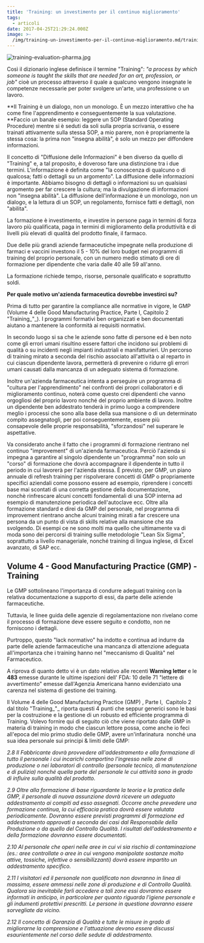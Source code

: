 ```yaml
---
title: 'Training: un investimento per il continuo miglioramento'
tags:
  - articoli
date: 2017-04-25T21:29:24.000Z
image: >-
  /img/training-un-investimento-per-il-continuo-miglioramento.md/training-evaluation-pharma.jpg
---
```

![training-evaluation-pharma.jpg](/img/training-un-investimento-per-il-continuo-miglioramento.md/training-evaluation-pharma.jpg)

Così il dizionario inglese definisce il termine "Training": _"a process by which someone is taught the skills that are needed for an art, profession, or job"_ cioè un processo attraverso il quale a qualcuno vengono insegnate le competenze necessarie per poter svolgere un'arte, una professione o un lavoro.

**Il Training è un dialogo, non un monologo. È un mezzo interattivo che ha come fine l'apprendimento e conseguentemente la sua valutazione. **Faccio un banale esempio: leggere un SOP (Standard Operating Procedure) mentre si è seduti da soli sulla propria scrivania, o essere trainati attivamente sulla stessa SOP, a mio parere, non è propriamente la stessa cosa: la prima non "insegna abilità", è solo un mezzo per diffondere informazioni.

Il concetto di "Diffusione delle Informazioni" è ben diverso da quello di "Training" e, a tal proposito, è doveroso fare una distinzione tra i due termini. L'informazione è definita come "la conoscenza di qualcuno o di qualcosa; fatti o dettagli su un argomento". La diffusione delle informazioni è importante. Abbiamo bisogno di dettagli o informazioni su un qualsiasi argomento per far crescere la cultura; ma la divulgazione di informazioni non "insegna abilità". La diffusione dell'informazione è un monologo, non un dialogo, e la lettura di un SOP, un regolamento, fornisce fatti e dettagli, non "abilita".

La formazione è investimento, e investire in persone paga in termini di forza lavoro più qualificata, paga in termini di miglioramento della produttività e di livelli più elevati di qualità del prodotto finale, il farmaco.

Due delle più grandi aziende farmaceutiche impegnate nella produzione di farmaci e vaccini investono il 5 - 10% del loro budget nei programmi di training del proprio personale, con un numero medio stimato di ore di formazione per dipendente che varia dalle 40 alle 59 all'anno.

La formazione richiede tempo, risorse, personale qualificato e soprattutto soldi.

**Per quale motivo un'azienda farmaceutica dovrebbe investirci su?**

Prima di tutto per garantire la compliance alle normative in vigore, le GMP (Volume 4 delle Good Manufacturing Practice, Parte I, Capitolo 2 "Training_"_). I programmi formativi ben organizzati e ben documentati aiutano a mantenere la conformità ai requisiti normativi.

In secondo luogo si sa che le aziende sono fatte di persone ed è ben noto come gli errori umani risultino essere fattori che incidono sui problemi di qualità o su incidenti negli impianti industriali e manifatturieri. Un percorso di training mirato a seconda del rischio associato all'attività o al reparto in cui ciascun dipendente lavora, permetterà di prevenire o ridurre gli errori umani causati dalla mancanza di un adeguato sistema di formazione.

Inoltre un'azienda farmaceutica intenta a perseguire un programma di "cultura per l'apprendimento" nei confronti dei propri collaboratori e di miglioramento continuo, noterà come questo crei dipendenti che vanno orgogliosi del proprio lavoro nonché del proprio ambiente di lavoro. Inoltre un dipendente ben addestrato tenderà in primo luogo a comprendere meglio i processi che sono alla base della sua mansione o di un determinato compito assegnatogli, per poi conseguentemente, essere più consapevole delle proprie responsabilità, "sforzandosi" nel superare le aspettative.

Va considerato anche il fatto che i programmi di formazione rientrano nel continuo "improvement" di un'azienda farmaceutica. Perciò l'azienda si impegna a garantire al singolo dipendente un "programma" non solo un "corso" di formazione che dovrà accompagnare il dipendente in tutto il periodo in cui lavorerà per l'azienda stessa. È previsto, per GMP, un piano annuale di refresh training per rispolverare concetti di GMP o propriamente specifici aziendali come possono essere ad esempio, riprendere i concetti base mai scontati di una corretta gestione della documentazione, nonchè rinfrescare alcuni concetti fondamentali di una SOP interna ad esempio di manutenzione periodica dell'autoclave ecc. Oltre alla formazione standard e direi da GMP del personale, nel programma di improvement rientrano anche alcuni training mirati a far crescere una persona da un punto di vista di skills relative alla mansione che sta svolgendo. Di esempi ce ne sono molti ma quello che ultimamente va di moda sono dei percorsi di training sullle metodologie "Lean Six Sigma", soprattutto a livello manageriale, nonché training di lingua inglese, di Excel avanzato, di SAP ecc.

## Volume 4 - Good Manufacturing Practice (GMP) - Training

Le GMP sottolineano l'importanza di condurre adeguati training con la relativa documentazione a supporto di essi, da parte delle aziende farmaceutiche.

Tuttavia, le linee guida delle agenzie di regolamentazione non rivelano come il processo di formazione deve essere seguito e condotto, non ne forniscono i dettagli.

Purtroppo, questo "lack normativo" ha indotto e continua ad indurre da parte delle aziende farmaceutiche una mancanza di attenzione adeguata all'importanza che i training hanno nel "meccanismo di Qualità" nel Farmaceutico.

A riprova di quanto detto vi è un dato relativo alle recenti **Warning letter** e le **483** emesse durante le ultime ispezioni dell' FDA: 10 delle 71 "lettere di avvertimento" emesse dall'Agenzia Americana hanno evidenziato una carenza nel sistema di gestione dei training.

Il Volume 4 delle Good Manufacturing Practice (GMP) , Parte I,  Capitolo 2 dal titolo "Training_"_ riporta questi 4 punti che seppur generici sono le basi per la costruzione e la gestione di un robusto ed efficiente programma di Training. Volevo fornire qui di seguito ciò che viene riportato dalle GMP in materia di training in modo che ciascun lettore possa, come anche io feci all'epoca del mio primo studio delle GMP, avere un'infarinatura  nonché una sua idea personale sui principi & limiti delle GMP:

_2.8 Il Fabbricante dovrà provvedere all'addestramento e alla formazione di tutto il personale i cui incarichi comportino l'ingresso nelle zone di produzione o nei laboratori di controllo (personale tecnico, di manutenzione e di pulizia) nonché quella parte del personale le cui attività sono in grado di influire sulla qualità del prodotto._

_2.9 Oltre alla formazione di base riguardante la teoria e la pratica delle GMP, il personale di nuova assunzione dovrà ricevere un adeguato addestramento ai compiti ad esso assegnati. Occorre anche prevedere una formazione continua, la cui efficacia pratica dovrà essere valutata periodicamente. Dovranno essere previsti programmi di formazione ed addestramento approvati a seconda dei casi dal Responsabile della Produzione o da quello del Controllo Qualità. I risultati dell'addestramento e della formazione dovranno essere documentati._

_2.10 Al personale che operi nelle aree in cui vi sia rischio di contaminazione (es.: aree controllate o aree in cui vengono manipolate sostanze molto attive, tossiche, infettive o sensibilizzanti) dovrà essere impartito un addestramento specifico._

_2.11 I visitatori ed il personale non qualificato non dovranno in linea di massima, essere ammessi nelle zone di produzione e di Controllo Qualità. Qualora sia inevitabile farli accedere a tali zone essi dovranno essere informati in anticipo, in particolare per quanto riguarda l'igiene personale e gli indumenti protettivi prescritti. Le persone in questione dovranno essere sorvegliate da vicino._

_2.12 Il concetto di Garanzia di Qualità e tutte le misure in grado di migliorarne la comprensione e l'attuazione devono essere discussi esaurientemente nel corso delle sedute di addestramento._
